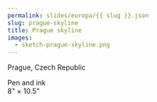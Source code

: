 ```yaml
---
permalink: slides/europa/{{ slug }}.json
slug: prague-skyline
title: Prague skyline
images:
  - sketch-prague-skyline.png
---
```

Prague, Czech Republic

Pen and ink  
8" × 10.5"